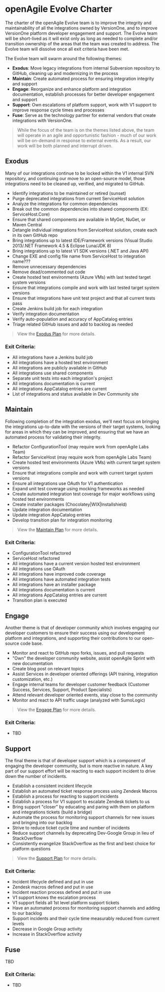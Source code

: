 # openAgile Evolve Charter

The charter of the openAgile Evolve team is to improve the integrity and maintainability of all the integrations owned by VersionOne, and to improve VersionOne platform developer engagement and support. The Evolve team will be short-lived as it will exist only as long as needed to complete and/or transition ownership of the areas that the team was created to address. The Evolve team will dissolve once all exit criteria have been met.

The Evolve team will swarm around the following themes:

* **Exodus**: Move legacy integrations from internal Subversion repository to GitHub, cleaning up and modernizing in the process
* **Maintain**: Create automated process for ensuring integration integrity and support
* **Engage**: Reorganize and enhance platform and integration documentation, establish processes for better developer engagement and support
* **Support**: Own escalations of platform support, work with V1 support to improve response cycle times and processes
* **Fuse**: Serve as the technology partner for external vendors that create integrations with VersionOne.

> While the focus of the team is on the themes listed above, the team will operate in an agile and opportunistic fashion - much of our work will be on-demand in response to external events. As a result, our work will be both planned and interrupt driven.

## Exodus

Many of our integrations continue to be locked within the V1 internal SVN repository, and continuing our move to an open-source model, those integrations need to be cleaned up, verified, and migrated to GitHub.

* Identify integrations to be maintained or retired (sunset)
* Purge deprecated integrations from current ServiceHost solution
* Analyze the integrations for common dependencies
* Break out the common dependencies into shared components (EX: ServiceHost.Core)
* Ensure that shared components are available in MyGet, NuGet, or Maven Central
* Detangle individual integrations from ServiceHost solution, create each in its own GitHub repo
* Bring integrations up to latest IDE/Framework versions (Visual Studio 2013/.NET Framework 4.5 & Eclipse Luna/JDK 8)
* Bring integrations up to latest V1 SDK versions (.NET and Java API)
* Change EXE and config file name from ServiceHost to integration name???
* Remove unnecessary dependencies
* Remove dead/commented out code
* Create hosted test environments (Azure VMs) with last tested target system versions
* Ensure that integrations compile and work with last tested target system versions
* Ensure that integrations have unit test project and that all current tests pass
* Create Jenkins build job for each integration
* Verify integration documentation
* Verify auto-population and accuracy of AppCatalog entries
* Triage related GitHub issues and add to backlog as needed

> View the [Exodus Plan](Exodus.md) for more details.

### Exit Criteria:

* All integrations have a Jenkins build job
* All integrations have a hosted test environment
* All integrations are publicly available in GitHub
* All integrations use shared components
* Separate unit tests into each integration's project
* All integrations documentation is current
* All integrations AppCatalog entries are current
* List of integrations and status available in Dev Community site

## Maintain

Following completion of the integration exodus, we'll next focus on bringing the integrations up-to-date with the versions of their target systems, looking for areas in which they can be improved, and ensuring that we have an automated process for validating their integrity.

* Refactor ConfigurationTool (may require work from openAgile Labs Team)
* Refactor ServiceHost (may require work from openAgile Labs Team)
* Create hosted test environments (Azure VMs) with current target system versions
* Ensure that integrations compile and work with current target system versions
* Ensure all integrations use OAuth for V1 authentication
* Expand unit test coverage using mocking frameworks as needed
* Create automated integration test coverage for major workflows using hosted test environments
* Create installer packages (Chocolatey|WIX|Installshield)
* Update integration documentation
* Update integration AppCatalog entries
* Develop transition plan for integration monitoring

> View the [Maintain Plan](Maintain.md) for more details.

### Exit Criteria:

* ConfigurationTool refactored
* ServiceHost refactored
* All integrations have a current version hosted test environment
* All integrations use OAuth
* All integrations have improved code coverage
* All integrations have automated integration tests
* All integrations have an installer package
* All integrations documentation is current
* All integrations AppCatalog entries are current
* Transition plan is executed

## Engage

Another theme is that of developer community which involves engaging our developer customers to ensure their success using our development platform and integrations, and supporting their contributions to our open-source code base.

* Monitor and react to GitHub repo forks, issues, and pull requests
* "Own" the developer community website, assist openAgile Sprint with new documentation
* Create blog post on relevant topics
* Assist Services in developer oriented offerings (API training, integration customization, etc.)
* Engage internal teams for developer customer feedback (Customer Success, Services, Support, Product Specialists)
* Attend relevant developer oriented events, stay close to the community
* Monitor and react to API traffic usage (analyzed with SumoLogic)

> View the [Engage Plan](Engage.md) for more details.

### Exit Criteria:

* TBD

## Support

The final theme is that of developer support which is a component of engaging the developer community, but is more reactive in nature. A key part of our support effort will be reacting to each support incident to drive down the number of incidents.

* Establish a consistent incident lifecycle
* Establish an automated ticket response process using Zendesk Macros
* Establish a process for reacting to support incidents
* Establish a process for V1 support to escalate Zendesk tickets to us
* Bring support "closer" by educating and paring with them on platform and integrations tickets (build a bridge) 
* Automate the process for monitoring support channels for new issues and bringing into our backlog
* Strive to reduce ticket cycle time and number of incidents
* Reduce support channels by deprecating Dev-Google Group in lieu of StackOverflow
* Consistently evangelize StackOverflow as the first and best choice for platform questions

> View the [Support Plan](Support.md) for more details.

### Exit Criteria:

* Incident lifecycle defined and put in use
* Zendesk macros defined and put in use
* Incident reaction process defined and put in use
* V1 support knows the escalation process
* V1 support fields all 1st level platform support tickets
* Have an automated process for monitoring support channels and adding to our backlog
* Support incidents and their cycle time measurably reduced from current levels
* Decrease in Google Group activity
* Increase in StackOverflow activity

## Fuse
TBD

### Exit Criteria:

* TBD